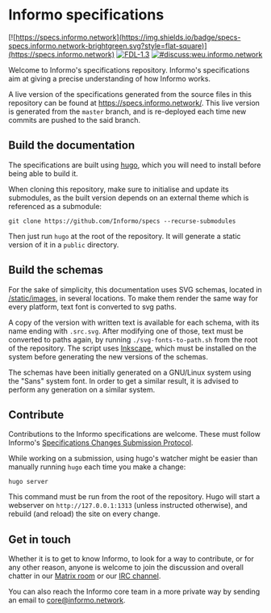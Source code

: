# Informo specifications

[![https://specs.informo.network](https://img.shields.io/badge/specs-specs.informo.network-brightgreen.svg?style=flat-square)](https://specs.informo.network) [![FDL-1.3](https://img.shields.io/badge/license-FDL--1.3-blue.svg?style=flat-square)](/LICENSE) [![#discuss:weu.informo.network](https://img.shields.io/matrix/discuss:weu.informo.network.svg?server_fqdn=fr-02.nodes.informo.network&logo=matrix&style=flat-square)](https://matrix.to/#/#discuss:weu.informo.network)

Welcome to Informo's specifications repository. Informo's specifications aim at
giving a precise understanding of how Informo works.

A live version of the specifications generated from the source files in this
repository can be found at https://specs.informo.network/. This live version is
generated from the `master` branch, and is re-deployed each time new commits are
pushed to the said branch.

## Build the documentation

The specifications are built using [hugo](https://gohugo.io/), which you will
need to install before being able to build it.

When cloning this repository, make sure to initialise and update its submodules,
as the built version depends on an external theme which is referenced as a
submodule:

```
git clone https://github.com/Informo/specs --recurse-submodules
```

Then just run `hugo` at the root of the repository. It will generate a static
version of it in a `public` directory.

## Build the schemas

For the sake of simplicity, this documentation uses SVG schemas, located in
[/static/images](/static/images), in several locations. To make them render the
same way for every platform, text font is converted to svg paths.

A copy of the version with written text is available for each schema, with its
name ending with `.src.svg`. After modifying one of those, text must be
converted to paths again, by running `./svg-fonts-to-path.sh` from the root of
the repository. The script uses [Inkscape](https://inkscape.org/), which must be
installed on the system before generating the new versions of the schemas.

The schemas have been initially generated on a GNU/Linux system using the "Sans"
system font. In order to get a similar result, it is advised to perform any
generation on a similar system.

## Contribute

Contributions to the Informo specifications are welcome. These must follow
Informo's [Specifications Changes Submission
Protocol](https://specs.informo.network/introduction/scsp/).

While working on a submission, using hugo's watcher might be easier than
manually running `hugo` each time you make a change:

```
hugo server
```

This command must be run from the root of the repository. Hugo will start a
webserver on `http://127.0.0.1:1313` (unless instructed otherwise), and rebuild
(and reload) the site on every change.

## Get in touch

Whether it is to get to know Informo, to look for a way to contribute, or for
any other reason, anyone is welcome to join the discussion and overall chatter
in our [Matrix room](https://matrix.to/#/#discuss:weu.informo.network) or our
[IRC channel](http://webchat.freenode.net?channels=%23informo).

You can also reach the Informo core team in a more private way by sending an
email to <core@informo.network>.

